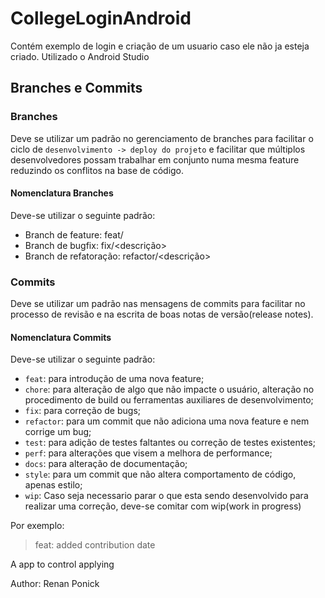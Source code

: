 # CollegeLoginAndroid

Contém exemplo de login e criação de um usuario caso ele não ja esteja criado. Utilizado o Android Studio

## Branches e Commits

### Branches

Deve se utilizar um padrão no gerenciamento de branches para facilitar o ciclo de
`desenvolvimento -> deploy do projeto` e facilitar que múltiplos desenvolvedores
possam trabalhar em conjunto numa mesma feature reduzindo os conflitos na base de código.

#### Nomenclatura Branches

Deve-se utilizar o seguinte padrão:

- Branch de feature: feat/<nome>
- Branch de bugfix: fix/<descrição>
- Branch de refatoração: refactor/<descrição>

### Commits

Deve se utilizar um padrão nas mensagens de commits para facilitar no processo de
revisão e na escrita de boas notas de versão(release notes).

#### Nomenclatura Commits

Deve-se utilizar o seguinte padrão:

- `feat`: para introdução de uma nova feature;
- `chore`: para alteração de algo que não impacte o usuário, alteração no procedimento
de build ou ferramentas auxiliares de desenvolvimento;
- `fix`: para correção de bugs;
- `refactor`: para um commit que não adiciona uma nova feature e nem corrige um bug;
- `test`: para adição de testes faltantes ou correção de testes existentes;
- `perf`: para alterações que visem a melhora de performance;
- `docs`: para alteração de documentação;
- `style`: para um commit que não altera comportamento de código, apenas estilo;
- `wip`: Caso seja necessario parar o que esta sendo desenvolvido para realizar uma 
correção, deve-se comitar com wip(work in progress)

Por exemplo:
> feat: added contribution date

A app to control applying

Author: Renan Ponick
